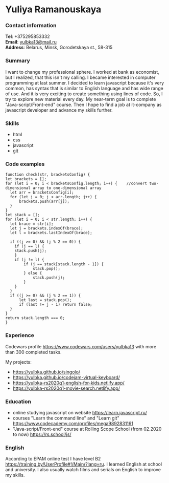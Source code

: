 # Yuliya Ramanouskaya

### Contact information  
**Tel**: +375295853332  
**Email**: yulbka13@mail.ru  
**Address**: Belarus, Minsk, Gorodetskaya st., 58-315  
### Summary  
I want to change my professional sphere. I worked at bank as economist, but I realized, that this isn't my calling. I became interested in computer  programming at last summer. I decided to learn javascript because it's very common, has syntax that is similar to English language and has wide range of use. And it is very exciting to create something using lines of code. So, I try to explore new material every day. My near-term goal is to complete "Java-script/Front-end" course. Then I hope to find a job at it-company as javascript developer and advance my skills further.  
### Skills  
- html
- css
- javascript
- git  
### Code examples  
    function check(str, bracketsConfig) {
    let brackets = [];
    for (let i = 0; i < bracketsConfig.length; i++) {    //convert two-dimensional array to one-dimensional array
      let arr = bracketsConfig[i];
      for (let j = 0; j < arr.length; j++) {
          brackets.push(arr[j]);
      }      
    }
    let stack = [];  
    for (let i = 0; i < str.length; i++) {
      let brace = str[i];      
      let j = brackets.indexOf(brace);           
      let l = brackets.lastIndexOf(brace);
       
      if ((j >= 0) && (j % 2 == 0)) {
        if (j == l) {  
        stack.push(j);
        } 
        if (j != l) {
            if (j == stack[stack.length - 1]) {
                stack.pop();
            } else {
                stack.push(j);
            }
        }
      }
      if ((j >= 0) && (j % 2 == 1)) {
          let last = stack.pop();
          if (last != j - 1) return false;
      }  
    }
    return stack.length === 0;
    }
### Experience  
Codewars profile <https://www.codewars.com/users/yulbka13> with more than 300 completed tasks.

My projects:
- <https://yulbka.github.io/singolo/>
- <https://yulbka.github.io/codejam-virtual-keyboard/>
- <https://yulbka-rs2020q1-english-for-kids.netlify.app/>
- <https://yulbka-rs2020q1-movie-search.netlify.app/>
### Education  
- online studying javascript on website <https://learn.javascript.ru/>
- courses "Learn the command line" and "Learn git" <https://www.codecademy.com/profiles/mega9892831161>
- "Java-script/Front-end" course at Rolling Scope School (from 02.2020 to now) <https://rs.school/js/>
### English
According to EPAM online test I have level B2 <https://training.by/UserProfile#!/Main/?lang=ru>. I learned English at school and university. I also usually watch films and serials on English to improve my skills.